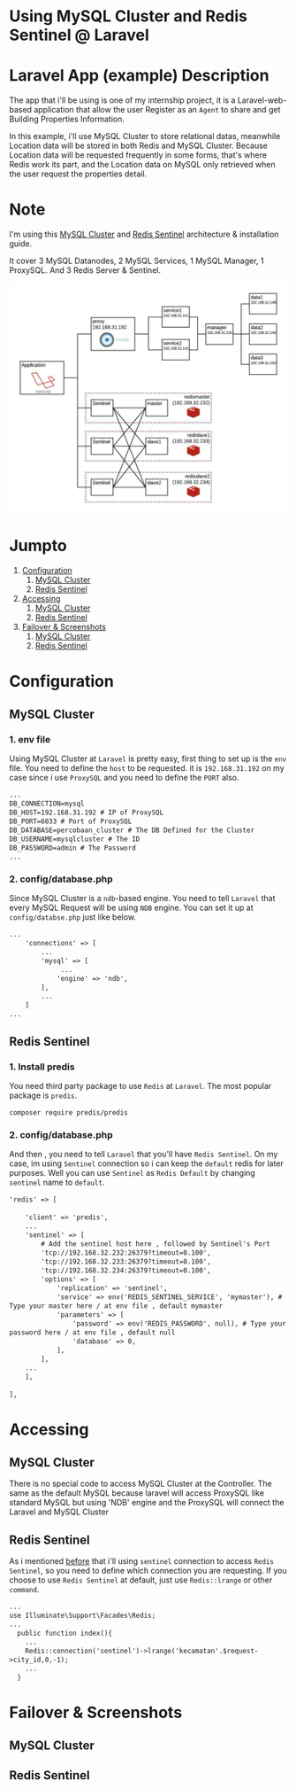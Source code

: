 # Using MySQL Cluster and Redis Sentinel @ Laravel

# Laravel App (example) Description
The app that i'll be using is one of my internship project, it is a Laravel-web-based application that allow the user Register as an `Agent` to share and get Building Properties Information. 

In this example, i'll use MySQL Cluster to store relational datas, meanwhile Location data will be stored in both Redis and MySQL Cluster. Because Location data will be requested frequently in some forms, that's where Redis work its part, and the Location data on MySQL only retrieved when the user request the properties detail.

# Note
I'm using this [MySQL Cluster](https://github.com/abaar/distributed-database/blob/master/README.md) and [Redis Sentinel](https://github.com/abaar/redis-implementation) architecture & installation guide.

It cover 3 MySQL Datanodes, 2 MySQL Services, 1 MySQL Manager, 1 ProxySQL. And 3 Redis Server & Sentinel.

![architecture](https://github.com/abaar/distributed-database/blob/master/Implement%20Redis%20Sentinel%20%26%20MySQL%20Cluster%20%40%20Laravel/Arsitektur%20BDT.jpeg)

# Jumpto
1. [Configuration](#configuration)
    1. [MySQL Cluster](#mysql-cluster)
    2. [Redis Sentinel](#redis-sentinel)
2. [Accessing](#accessing)
    1. [MySQL Cluster](#mysql-cluster-1)
    2. [Redis Sentinel](#redis-sentinel-1)
3. [Failover & Screenshots](#failover--screenshots)
    1. [MySQL Cluster](#mysql-cluster-2)
    2. [Redis Sentinel](#redis-sentinel-2)

# Configuration
## MySQL Cluster
### 1. env file
Using MySQL Cluster at `Laravel` is pretty easy, first thing to set up is the `env` file. You need to define the `host` to be requested. it is `192.168.31.192` on my case since i use `ProxySQL` and you need to define the `PORT` also.
```
...
DB_CONNECTION=mysql
DB_HOST=192.168.31.192 # IP of ProxySQL
DB_PORT=6033 # Port of ProxySQL
DB_DATABASE=percobaan_cluster # The DB Defined for the Cluster
DB_USERNAME=mysqlcluster # The ID 
DB_PASSWORD=admin # The Password
...
```
### 2. config/database.php
Since MySQL Cluster is a `ndb`-based engine. You need to tell `Laravel` that every MySQL Request will be using `NDB` engine. You can set it up at `config/databse.php` just like below.
```
...
    'connections' => [
        ...
        'mysql' => [
             ...
            'engine' => 'ndb',
        ],
        ...
    ]
...
```

## Redis Sentinel
### 1. Install predis
You need third party package to use `Redis` at `Laravel`. The most popular package is `predis`.
```
composer require predis/predis
```

### 2. config/database.php
And then , you need to tell `Laravel` that you'll have `Redis Sentinel`. On my case, im using `Sentinel` connection so i can keep the `default` redis for later purposes. Well you can use `Sentinel` as `Redis Default` by changing `sentinel` name to `default`.
```
'redis' => [

    'client' => 'predis',
    ...
    'sentinel' => [
        # Add the sentinel host here , followed by Sentinel's Port
        'tcp://192.168.32.232:26379?timeout=0.100',
        'tcp://192.168.32.233:26379?timeout=0.100',
        'tcp://192.168.32.234:26379?timeout=0.100',
        'options' => [
            'replication' => 'sentinel',
            'service' => env('REDIS_SENTINEL_SERVICE', 'mymaster'), # Type your master here / at env file , default mymaster
            'parameters' => [
                'password' => env('REDIS_PASSWORD', null), # Type your password here / at env file , default null
                'database' => 0,
            ],
        ],
    ...
    ],

],
```


# Accessing
## MySQL Cluster
There is no special code to access MySQL Cluster at the Controller. The same as the default MySQL because laravel will access ProxySQL like standard MySQL but using 'NDB' engine and the ProxySQL will connect the Laravel and MySQL Cluster

## Redis Sentinel
As i mentioned [before](#2--config/database--php-1) that i'll using `sentinel` connection to access `Redis Sentinel`, so you need to define which connection you are requesting. If you choose to use `Redis Sentinel` at default, just use `Redis::lrange` or other `command`.
```
...
use Illuminate\Support\Facades\Redis;
...
  public function index(){
    ...
    Redis::connection('sentinel')->lrange('kecamatan'.$request->city_id,0,-1);
    ...
  }
```

# Failover & Screenshots
## MySQL Cluster
## Redis Sentinel
